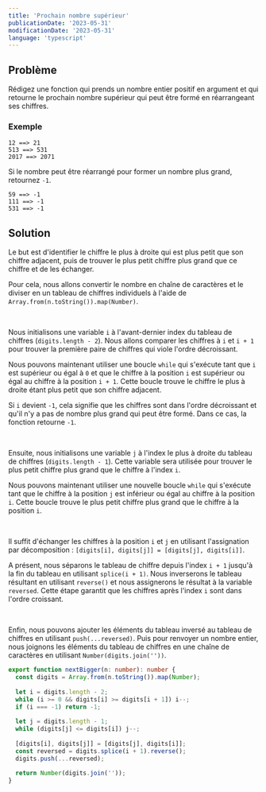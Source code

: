 ```yaml
---
title: 'Prochain nombre supérieur'
publicationDate: '2023-05-31'
modificationDate: '2023-05-31'
language: 'typescript'
---
```


## Problème

Rédigez une fonction qui prends un nombre entier positif en argument et qui retourne le prochain nombre supérieur qui peut être formé en réarrangeant ses chiffres.

### Exemple

```text
12 ==> 21
513 ==> 531
2017 ==> 2071
```

Si le nombre peut être réarrangé pour former un nombre plus grand, retournez `-1`.

```text
59 ==> -1
111 ==> -1
531 ==> -1
```

## Solution

Le but est d'identifier le chiffre le plus à droite qui est plus petit que son chiffre adjacent, puis de trouver le plus petit chiffre plus grand que ce chiffre et de les échanger.

Pour cela, nous allons convertir le nombre en chaîne de caractères et le diviser en un tableau de chiffres individuels à l'aide de `Array.from(n.toString()).map(Number)`.

&nbsp;

Nous initialisons une variable `i` à l'avant-dernier index du tableau de chiffres (`digits.length - 2`). Nous allons comparer les chiffres à `i` et `i + 1` pour trouver la première paire de chiffres qui viole l'ordre décroissant.

Nous pouvons maintenant utiliser une boucle `while` qui s'exécute tant que `i` est supérieur ou égal à `0` et que le chiffre à la position `i` est supérieur ou égal au chiffre à la position `i + 1`. Cette boucle trouve le chiffre le plus à droite étant plus petit que son chiffre adjacent.

Si `i` devient `-1`, cela signifie que les chiffres sont dans l'ordre décroissant et qu'il n'y a pas de nombre plus grand qui peut être formé. Dans ce cas, la fonction retourne `-1`.

&nbsp;

Ensuite, nous initialisons une variable `j` à l'index le plus à droite du tableau de chiffres (`digits.length - 1`). Cette variable sera utilisée pour trouver le plus petit chiffre plus grand que le chiffre à l'index `i`.

Nous pouvons maintenant utiliser une nouvelle boucle `while` qui s'exécute tant que le chiffre à la position `j` est inférieur ou égal au chiffre à la position `i`. Cette boucle trouve le plus petit chiffre plus grand que le chiffre à la position `i`.

&nbsp;

Il suffit d'échanger les chiffres à la position `i` et `j` en utilisant l'assignation par décomposition : `[digits[i], digits[j]] = [digits[j], digits[i]]`.

A présent, nous séparons le tableau de chiffre depuis l'index `i + 1` jusqu'à la fin du tableau en utilisant `splice(i + 1)`. Nous inverserons le tableau résultant en utilisant `reverse()` et nous assignerons le résultat à la variable `reversed`. Cette étape garantit que les chiffres après l'index `i` sont dans l'ordre croissant.

&nbsp;

Enfin, nous pouvons ajouter les éléments du tableau inversé au tableau de chiffres en utilisant `push(...reversed)`. Puis pour renvoyer un nombre entier, nous joignons les éléments du tableau de chiffres en une chaîne de caractères en utilisant `Number(digits.join(''))`.

```typescript
export function nextBigger(n: number): number {
  const digits = Array.from(n.toString()).map(Number);
  
  let i = digits.length - 2;
  while (i >= 0 && digits[i] >= digits[i + 1]) i--;
  if (i === -1) return -1;
  
  let j = digits.length - 1;
  while (digits[j] <= digits[i]) j--;
    
  [digits[i], digits[j]] = [digits[j], digits[i]];
  const reversed = digits.splice(i + 1).reverse();
  digits.push(...reversed);
  
  return Number(digits.join(''));
}
```
